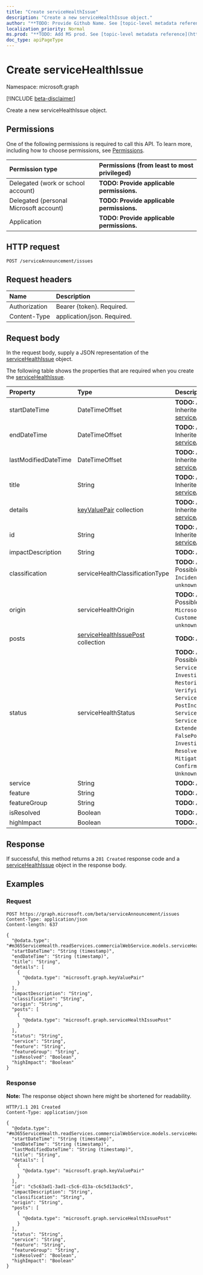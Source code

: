 ```yaml
---
title: "Create serviceHealthIssue"
description: "Create a new serviceHealthIssue object."
author: "**TODO: Provide Github Name. See [topic-level metadata reference](https://msgo.azurewebsites.net/add/document/guidelines/metadata.html#topic-level-metadata)**"
localization_priority: Normal
ms.prod: "**TODO: Add MS prod. See [topic-level metadata reference](https://msgo.azurewebsites.net/add/document/guidelines/metadata.html#topic-level-metadata)**"
doc_type: apiPageType
---
```


# Create serviceHealthIssue
Namespace: microsoft.graph

[!INCLUDE [beta-disclaimer](../../includes/beta-disclaimer.md)]

Create a new serviceHealthIssue object.

## Permissions
One of the following permissions is required to call this API. To learn more, including how to choose permissions, see [Permissions](/graph/permissions-reference).

|Permission type|Permissions (from least to most privileged)|
|:---|:---|
|Delegated (work or school account)|**TODO: Provide applicable permissions.**|
|Delegated (personal Microsoft account)|**TODO: Provide applicable permissions.**|
|Application|**TODO: Provide applicable permissions.**|

## HTTP request

<!-- {
  "blockType": "ignored"
}
-->
``` http
POST /serviceAnnouncement/issues
```

## Request headers
|Name|Description|
|:---|:---|
|Authorization|Bearer {token}. Required.|
|Content-Type|application/json. Required.|

## Request body
In the request body, supply a JSON representation of the [serviceHealthIssue](../resources/servicehealthissue.md) object.

The following table shows the properties that are required when you create the [serviceHealthIssue](../resources/servicehealthissue.md).

|Property|Type|Description|
|:---|:---|:---|
|startDateTime|DateTimeOffset|**TODO: Add Description** Inherited from [serviceAnnouncementBase](../resources/serviceannouncementbase.md)|
|endDateTime|DateTimeOffset|**TODO: Add Description** Inherited from [serviceAnnouncementBase](../resources/serviceannouncementbase.md)|
|lastModifiedDateTime|DateTimeOffset|**TODO: Add Description** Inherited from [serviceAnnouncementBase](../resources/serviceannouncementbase.md)|
|title|String|**TODO: Add Description** Inherited from [serviceAnnouncementBase](../resources/serviceannouncementbase.md)|
|details|[keyValuePair](../resources/keyvaluepair.md) collection|**TODO: Add Description** Inherited from [serviceAnnouncementBase](../resources/serviceannouncementbase.md)|
|id|String|**TODO: Add Description** Inherited from [serviceAnnouncementBase](../resources/serviceannouncementbase.md)|
|impactDescription|String|**TODO: Add Description**|
|classification|serviceHealthClassificationType|**TODO: Add Description**. Possible values are: `Advisory`, `Incident`, `unknownFutureValue`.|
|origin|serviceHealthOrigin|**TODO: Add Description**. Possible values are: `Microsoft`, `ThirdParty`, `Customer`, `unknownFutureValue`.|
|posts|[serviceHealthIssuePost](../resources/servicehealthissuepost.md) collection|**TODO: Add Description**|
|status|serviceHealthStatus|**TODO: Add Description**. Possible values are: `ServiceOperational`, `Investigating`, `RestoringService`, `VerifyingService`, `ServiceRestored`, `PostIncidentReviewPublished`, `ServiceDegradation`, `ServiceInterruption`, `ExtendedRecovery`, `FalsePositive`, `InvestigationSuspended`, `Resolved`, `MitigatedExternal`, `Mitigated`, `ResolvedExternal`, `Confirmed`, `Reported`, `UnknownFutureValue`.|
|service|String|**TODO: Add Description**|
|feature|String|**TODO: Add Description**|
|featureGroup|String|**TODO: Add Description**|
|isResolved|Boolean|**TODO: Add Description**|
|highImpact|Boolean|**TODO: Add Description**|



## Response

If successful, this method returns a `201 Created` response code and a [serviceHealthIssue](../resources/servicehealthissue.md) object in the response body.

## Examples

### Request
<!-- {
  "blockType": "request",
  "name": "create_servicehealthissue_from_"
}
-->
``` http
POST https://graph.microsoft.com/beta/serviceAnnouncement/issues
Content-Type: application/json
Content-length: 637

{
  "@odata.type": "#m365ServiceHealth.readServices.commercialWebService.models.serviceHealthIssue",
  "startDateTime": "String (timestamp)",
  "endDateTime": "String (timestamp)",
  "title": "String",
  "details": [
    {
      "@odata.type": "microsoft.graph.keyValuePair"
    }
  ],
  "impactDescription": "String",
  "classification": "String",
  "origin": "String",
  "posts": [
    {
      "@odata.type": "microsoft.graph.serviceHealthIssuePost"
    }
  ],
  "status": "String",
  "service": "String",
  "feature": "String",
  "featureGroup": "String",
  "isResolved": "Boolean",
  "highImpact": "Boolean"
}
```


### Response
**Note:** The response object shown here might be shortened for readability.
<!-- {
  "blockType": "response",
  "truncated": true,
  "@odata.type": "m365ServiceHealth.readServices.commercialWebService.models.serviceHealthIssue"
}
-->
``` http
HTTP/1.1 201 Created
Content-Type: application/json

{
  "@odata.type": "#m365ServiceHealth.readServices.commercialWebService.models.serviceHealthIssue",
  "startDateTime": "String (timestamp)",
  "endDateTime": "String (timestamp)",
  "lastModifiedDateTime": "String (timestamp)",
  "title": "String",
  "details": [
    {
      "@odata.type": "microsoft.graph.keyValuePair"
    }
  ],
  "id": "c5c63ad1-3ad1-c5c6-d13a-c6c5d13ac6c5",
  "impactDescription": "String",
  "classification": "String",
  "origin": "String",
  "posts": [
    {
      "@odata.type": "microsoft.graph.serviceHealthIssuePost"
    }
  ],
  "status": "String",
  "service": "String",
  "feature": "String",
  "featureGroup": "String",
  "isResolved": "Boolean",
  "highImpact": "Boolean"
}
```

